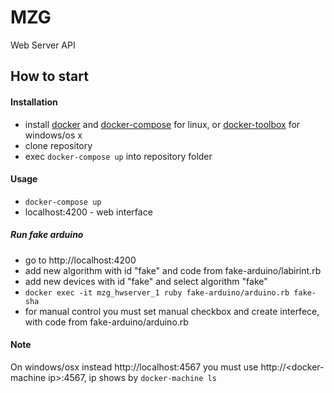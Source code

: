 # MZG
Web Server API

## How to start

#### Installation
  - install [docker](https://docs.docker.com/linux/step_one/) and [docker-compose](https://docs.docker.com/compose/install/) for linux, or [docker-toolbox](https://www.docker.com/products/docker-toolbox) for windows/os x
  - clone repository
  - exec ```docker-compose up``` into repository folder

#### Usage
  - ```docker-compose up```
  - localhost:4200 - web interface

##### Run fake arduino
  - go to http://localhost:4200
  - add new algorithm with id "fake" and code from fake-arduino/labirint.rb
  - add new devices with id "fake" and select algorithm "fake"
  - ```docker exec -it mzg_hwserver_1 ruby fake-arduino/arduino.rb fake-sha```
  - for manual control you must set manual checkbox and create interfece, with code from fake-arduino/arduino.rb

#### Note
On windows/osx instead http://localhost:4567 you must use http://\<docker-machine ip\>:4567, ip shows by ```docker-machine ls```
